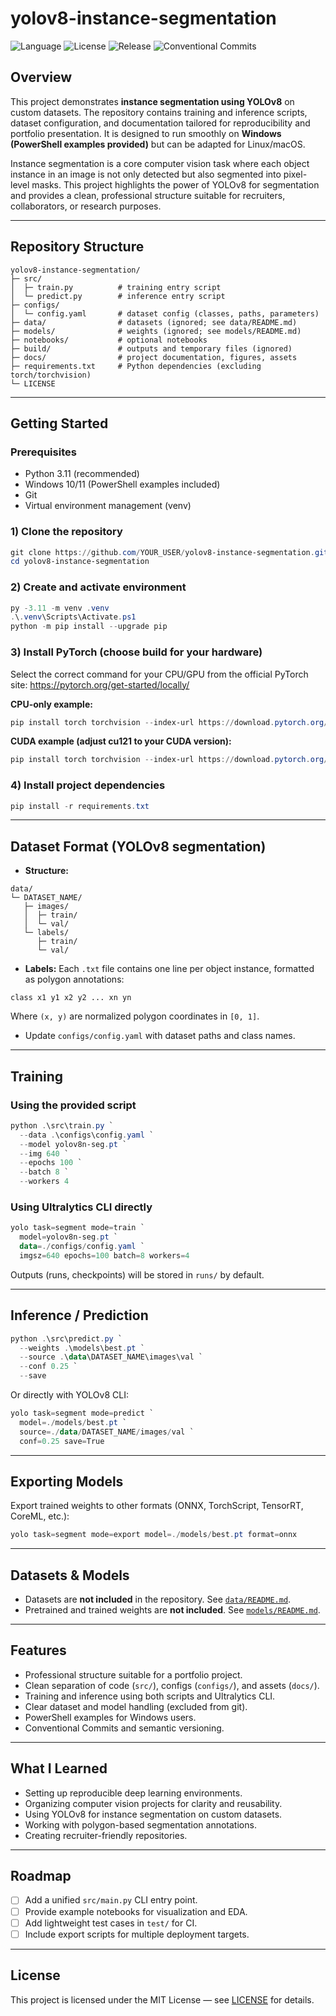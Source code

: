 # yolov8-instance-segmentation

![Language](https://img.shields.io/badge/language-Python-blue)
![License](https://img.shields.io/badge/license-MIT-green)
![Release](https://img.shields.io/github/v/release/AlbertoMarquillas/gesture-mouse-control)
![Conventional Commits](https://img.shields.io/badge/Conventional%20Commits-1.0.0-yellow)

## Overview
This project demonstrates **instance segmentation using YOLOv8** on custom datasets. The repository contains training and inference scripts, dataset configuration, and documentation tailored for reproducibility and portfolio presentation. It is designed to run smoothly on **Windows (PowerShell examples provided)** but can be adapted for Linux/macOS.  

Instance segmentation is a core computer vision task where each object instance in an image is not only detected but also segmented into pixel-level masks. This project highlights the power of YOLOv8 for segmentation and provides a clean, professional structure suitable for recruiters, collaborators, or research purposes.

---

## Repository Structure
```
yolov8-instance-segmentation/
├─ src/
│  ├─ train.py          # training entry script
│  └─ predict.py        # inference entry script
├─ configs/
│  └─ config.yaml       # dataset config (classes, paths, parameters)
├─ data/                # datasets (ignored; see data/README.md)
├─ models/              # weights (ignored; see models/README.md)
├─ notebooks/           # optional notebooks
├─ build/               # outputs and temporary files (ignored)
├─ docs/                # project documentation, figures, assets
├─ requirements.txt     # Python dependencies (excluding torch/torchvision)
└─ LICENSE
```

---

## Getting Started

### Prerequisites
- Python 3.11 (recommended)
- Windows 10/11 (PowerShell examples included)
- Git
- Virtual environment management (venv)

### 1) Clone the repository
```powershell
git clone https://github.com/YOUR_USER/yolov8-instance-segmentation.git
cd yolov8-instance-segmentation
```

### 2) Create and activate environment
```powershell
py -3.11 -m venv .venv
.\.venv\Scripts\Activate.ps1
python -m pip install --upgrade pip
```

### 3) Install PyTorch (choose build for your hardware)
Select the correct command for your CPU/GPU from the official PyTorch site: https://pytorch.org/get-started/locally/

**CPU-only example:**
```powershell
pip install torch torchvision --index-url https://download.pytorch.org/whl/cpu
```

**CUDA example (adjust cu121 to your CUDA version):**
```powershell
pip install torch torchvision --index-url https://download.pytorch.org/whl/cu121
```

### 4) Install project dependencies
```powershell
pip install -r requirements.txt
```

---

## Dataset Format (YOLOv8 segmentation)
- **Structure:**
```
data/
└─ DATASET_NAME/
   ├─ images/
   │  ├─ train/
   │  └─ val/
   └─ labels/
      ├─ train/
      └─ val/
```

- **Labels:**
Each `.txt` file contains one line per object instance, formatted as polygon annotations:
```
class x1 y1 x2 y2 ... xn yn
```
Where `(x, y)` are normalized polygon coordinates in `[0, 1]`.

- Update `configs/config.yaml` with dataset paths and class names.

---

## Training

### Using the provided script
```powershell
python .\src\train.py `
  --data .\configs\config.yaml `
  --model yolov8n-seg.pt `
  --img 640 `
  --epochs 100 `
  --batch 8 `
  --workers 4
```

### Using Ultralytics CLI directly
```powershell
yolo task=segment mode=train `
  model=yolov8n-seg.pt `
  data=./configs/config.yaml `
  imgsz=640 epochs=100 batch=8 workers=4
```

Outputs (runs, checkpoints) will be stored in `runs/` by default.

---

## Inference / Prediction
```powershell
python .\src\predict.py `
  --weights .\models\best.pt `
  --source .\data\DATASET_NAME\images\val `
  --conf 0.25 `
  --save
```

Or directly with YOLOv8 CLI:
```powershell
yolo task=segment mode=predict `
  model=./models/best.pt `
  source=./data/DATASET_NAME/images/val `
  conf=0.25 save=True
```

---

## Exporting Models
Export trained weights to other formats (ONNX, TorchScript, TensorRT, CoreML, etc.):
```powershell
yolo task=segment mode=export model=./models/best.pt format=onnx
```

---

## Datasets & Models
- Datasets are **not included** in the repository. See [`data/README.md`](data/README.md).
- Pretrained and trained weights are **not included**. See [`models/README.md`](models/README.md).

---

## Features
- Professional structure suitable for a portfolio project.
- Clean separation of code (`src/`), configs (`configs/`), and assets (`docs/`).
- Training and inference using both scripts and Ultralytics CLI.
- Clear dataset and model handling (excluded from git).
- PowerShell examples for Windows users.
- Conventional Commits and semantic versioning.

---

## What I Learned
- Setting up reproducible deep learning environments.
- Organizing computer vision projects for clarity and reusability.
- Using YOLOv8 for instance segmentation on custom datasets.
- Working with polygon-based segmentation annotations.
- Creating recruiter-friendly repositories.

---

## Roadmap
- [ ] Add a unified `src/main.py` CLI entry point.
- [ ] Provide example notebooks for visualization and EDA.
- [ ] Add lightweight test cases in `test/` for CI.
- [ ] Include export scripts for multiple deployment targets.

---

## License
This project is licensed under the MIT License — see [LICENSE](LICENSE) for details.
